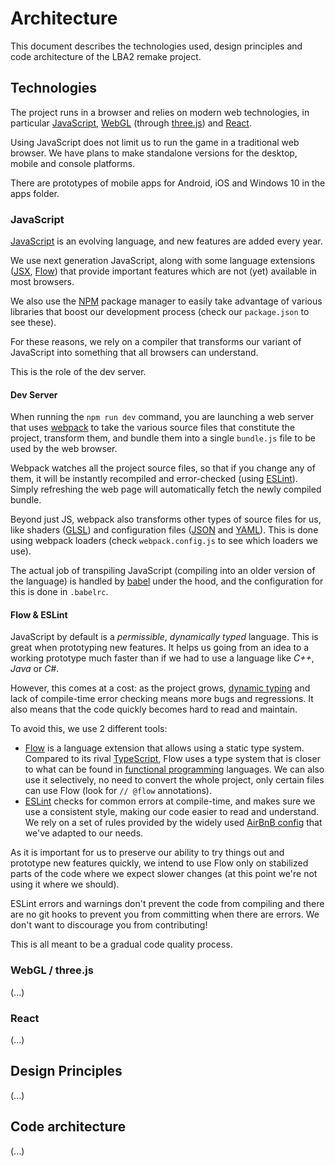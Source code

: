 # Architecture

This document describes the technologies used, design principles and code architecture of the LBA2 remake project.


## Technologies

The project runs in a browser and relies on modern web technologies, in particular [JavaScript](https://developer.mozilla.org/bm/docs/Web/JavaScript), [WebGL](https://developer.mozilla.org/en-US/docs/Web/API/WebGL_API) (through [three.js](https://threejs.org/)) and [React](https://reactjs.org/).

Using JavaScript does not limit us to run the game in a traditional web browser. We have plans to make standalone versions for the desktop, mobile and console platforms.

There are prototypes of mobile apps for Android, iOS and Windows 10 in the apps folder.

### JavaScript

[JavaScript](https://developer.mozilla.org/bm/docs/Web/JavaScript) is an evolving language, and new features are added every year.

We use next generation JavaScript, along with some language extensions ([JSX](https://reactjs.org/docs/introducing-jsx.html), [Flow](https://flow.org/)) that provide important features which are not (yet) available in most browsers.

We also use the [NPM](https://www.npmjs.com/) package manager to easily take advantage of various libraries that boost our development process (check our `package.json` to see these).

For these reasons, we rely on a compiler that transforms our variant of JavaScript into something that all browsers can understand.

This is the role of the dev server.

#### Dev Server

When running the `npm run dev` command, you are launching a web server that uses [webpack](https://webpack.js.org/) to take the various source files that constitute the project, transform them, and bundle them into a single `bundle.js` file to be used by the web browser.

Webpack watches all the project source files, so that if you change any of them, it will be instantly recompiled and error-checked (using [ESLint](https://eslint.org/)). Simply refreshing the web page will automatically fetch the newly compiled bundle.

Beyond just JS, webpack also transforms other types of source files for us, like shaders ([GLSL](https://developer.mozilla.org/en-US/docs/Games/Techniques/3D_on_the_web/GLSL_Shaders)) and configuration files ([JSON](https://www.json.org/) and [YAML](http://yaml.org/)). This is done using webpack loaders (check `webpack.config.js` to see which loaders we use).

The actual job of transpiling JavaScript (compiling into an older version of the language) is handled by [babel](https://babeljs.io/) under the hood, and the configuration for this is done in `.babelrc`.

#### Flow & ESLint

JavaScript by default is a _permissible_, _dynamically typed_ language. This is great when prototyping new features. It helps us going from an idea to a working prototype much faster than if we had to use a language like _C++_, _Java_ or _C#_.

However, this comes at a cost: as the project grows, [dynamic typing](https://developer.mozilla.org/en-US/docs/Glossary/Dynamic_typing) and lack of compile-time error checking means more bugs and regressions. It also means that the code quickly becomes hard to read and maintain.

To avoid this, we use 2 different tools:

* [Flow](https://flow.org/) is a language extension that allows using a static type system. Compared to its rival [TypeScript](https://www.typescriptlang.org/), Flow uses a type system that is closer to what can be found in [functional programming](https://www.quora.com/What-is-functional-programming) languages. We can also use it selectively, no need to convert the whole project, only certain files can use Flow (look for `// @flow` annotations).
* [ESLint](https://eslint.org/) checks for common errors at compile-time, and makes sure we use a consistent style, making our code easier to read and understand. We rely on a set of rules provided by the widely used [AirBnB config](https://github.com/airbnb/javascript) that we've adapted to our needs.

As it is important for us to preserve our ability to try things out and prototype new features quickly, we intend to use Flow only on stabilized parts of the code where we expect slower changes (at this point we're not using it where we should).

ESLint errors and warnings don't prevent the code from compiling and there are no git hooks to prevent you from committing when there are errors. We don't want to discourage you from contributing!

This is all meant to be a gradual code quality process.

### WebGL / three.js

(...)

### React

(...)


## Design Principles

(...)


## Code architecture

(...)